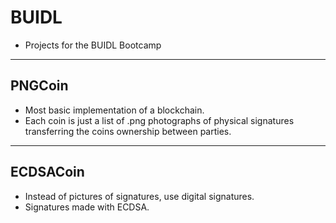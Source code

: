 # BUIDL
- Projects for the BUIDL Bootcamp

---

## PNGCoin
- Most basic implementation of a blockchain.
- Each coin is just a list of .png photographs of physical signatures transferring the coins ownership between parties.

---

## ECDSACoin
- Instead of pictures of signatures, use digital signatures.
- Signatures made with ECDSA.